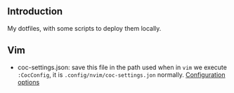 ## Introduction

My dotfiles, with some scripts to deploy them locally.

## Vim

- coc-settings.json: save this file in the path used when in `vim` we execute `:CocConfig`, it is `.config/nvim/coc-settings.jon` normally. [Configuration options](https://github.com/fannheyward/coc-pyright?tab=readme-ov-file#configurations)
